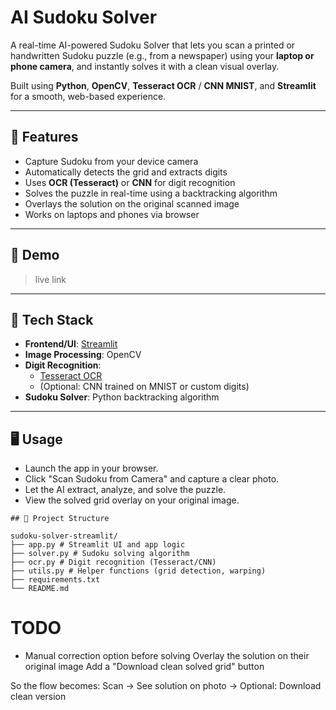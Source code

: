 # AI Sudoku Solver

A real-time AI-powered Sudoku Solver that lets you scan a printed or handwritten Sudoku puzzle (e.g., from a newspaper) using your **laptop or phone camera**, and instantly solves it with a clean visual overlay.

Built using **Python**, **OpenCV**, **Tesseract OCR** / **CNN MNIST**, and **Streamlit** for a smooth, web-based experience.

---

## 🚀 Features

- Capture Sudoku from your device camera
- Automatically detects the grid and extracts digits
- Uses **OCR (Tesseract)** or **CNN** for digit recognition
- Solves the puzzle in real-time using a backtracking algorithm
- Overlays the solution on the original scanned image
- Works on laptops and phones via browser

---

## 📸 Demo

> live link

---

## 🧱 Tech Stack

- **Frontend/UI**: [Streamlit](https://streamlit.io/)
- **Image Processing**: OpenCV
- **Digit Recognition**:
  - [Tesseract OCR](https://github.com/tesseract-ocr/tesseract)
  - (Optional: CNN trained on MNIST or custom digits)
- **Sudoku Solver**: Python backtracking algorithm

---

## 🖥️ Usage

- Launch the app in your browser.
- Click "Scan Sudoku from Camera" and capture a clear photo.
- Let the AI extract, analyze, and solve the puzzle.
- View the solved grid overlay on your original image.
```
## 📂 Project Structure

sudoku-solver-streamlit/
├── app.py # Streamlit UI and app logic
├── solver.py # Sudoku solving algorithm
├── ocr.py # Digit recognition (Tesseract/CNN)
├── utils.py # Helper functions (grid detection, warping)
├── requirements.txt
└── README.md
```
# TODO

- Manual correction option before solving
    Overlay the solution on their original image 
    Add a "Download clean solved grid" button

So the flow becomes:
    Scan → See solution on photo → Optional: Download clean version